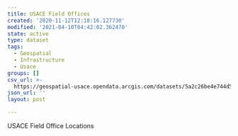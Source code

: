 ```yaml
---
title: USACE Field Offices
created: '2020-11-12T12:18:16.127730'
modified: '2021-04-10T04:42:02.362470'
state: active
type: dataset
tags:
  - Geospatial
  - Infrastructure
  - Usace
groups: []
csv_url: >-
  https://geospatial-usace.opendata.arcgis.com/datasets/5a2c26be4e744d59831a1cd9b11030a5_0.csv?outSR=%7B%22latestWkid%22%3A4269%2C%22wkid%22%3A4269%7D
json_url: ''
layout: post

---
```

USACE Field Office Locations
